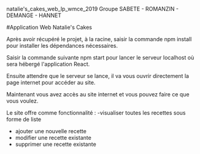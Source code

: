 natalie's_cakes_web_lp_wmce_2019
Groupe SABETE - ROMANZIN - DEMANGE - HANNET

#Application Web Natalie's Cakes

Après avoir récupéré le projet, à la racine, saisir la commande npm install pour installer les dépendances nécessaires.

Saisir la commande suivante npm start pour lancer le serveur localhost où sera hébergé l'application React.

Ensuite attendre que le serveur se lance, il va vous ouvrir directement la page internet pour accéder au site.

Maintenant vous avez accès au site internet et vous pouvez faire ce que vous voulez.

Le site offre comme fonctionnalité : 
  -visualiser toutes les recettes sous forme de liste
  - ajouter une nouvelle recette
  - modifier une recette existante
  - supprimer une recette existante
